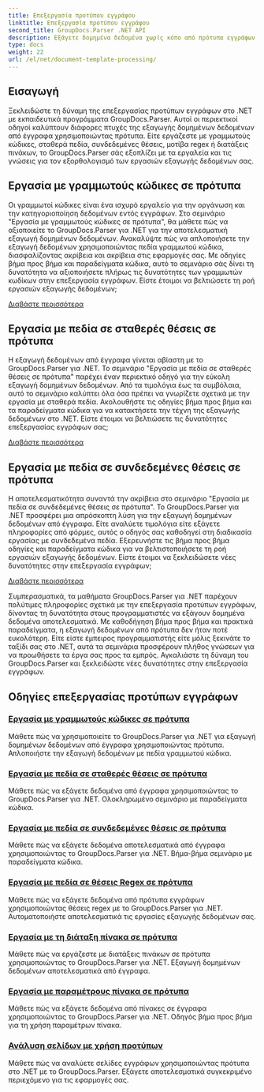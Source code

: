 ```yaml
---
title: Επεξεργασία προτύπου εγγράφου
linktitle: Επεξεργασία προτύπου εγγράφου
second_title: GroupDocs.Parser .NET API
description: Εξάγετε δομημένα δεδομένα χωρίς κόπο από πρότυπα εγγράφων με το GroupDocs.Parser για .NET. Μάθετε να εργάζεστε με γραμμωτούς κώδικες, πεδία, regex και διατάξεις πίνακα.
type: docs
weight: 22
url: /el/net/document-template-processing/
---
```


## Εισαγωγή

Ξεκλειδώστε τη δύναμη της επεξεργασίας προτύπων εγγράφων στο .NET με εκπαιδευτικά προγράμματα GroupDocs.Parser. Αυτοί οι περιεκτικοί οδηγοί καλύπτουν διάφορες πτυχές της εξαγωγής δομημένων δεδομένων από έγγραφα χρησιμοποιώντας πρότυπα. Είτε εργάζεστε με γραμμωτούς κώδικες, σταθερά πεδία, συνδεδεμένες θέσεις, μοτίβα regex ή διατάξεις πινάκων, το GroupDocs.Parser σάς εξοπλίζει με τα εργαλεία και τις γνώσεις για τον εξορθολογισμό των εργασιών εξαγωγής δεδομένων σας.

## Εργασία με γραμμωτούς κώδικες σε πρότυπα

Οι γραμμωτοί κώδικες είναι ένα ισχυρό εργαλείο για την οργάνωση και την κατηγοριοποίηση δεδομένων εντός εγγράφων. Στο σεμινάριο "Εργασία με γραμμωτούς κώδικες σε πρότυπα", θα μάθετε πώς να αξιοποιείτε το GroupDocs.Parser για .NET για την αποτελεσματική εξαγωγή δομημένων δεδομένων. Ανακαλύψτε πώς να απλοποιήσετε την εξαγωγή δεδομένων χρησιμοποιώντας πεδία γραμμωτού κώδικα, διασφαλίζοντας ακρίβεια και ακρίβεια στις εφαρμογές σας. Με οδηγίες βήμα προς βήμα και παραδείγματα κώδικα, αυτό το σεμινάριο σάς δίνει τη δυνατότητα να αξιοποιήσετε πλήρως τις δυνατότητες των γραμμωτών κωδίκων στην επεξεργασία εγγράφων. Είστε έτοιμοι να βελτιώσετε τη ροή εργασιών εξαγωγής δεδομένων;

[Διαβάστε περισσότερα](./working-with-barcodes-in-templates/)

## Εργασία με πεδία σε σταθερές θέσεις σε πρότυπα

Η εξαγωγή δεδομένων από έγγραφα γίνεται αβίαστη με το GroupDocs.Parser για .NET. Το σεμινάριο "Εργασία με πεδία σε σταθερές θέσεις σε πρότυπα" παρέχει έναν περιεκτικό οδηγό για την εύκολη εξαγωγή δομημένων δεδομένων. Από τα τιμολόγια έως τα συμβόλαια, αυτό το σεμινάριο καλύπτει όλα όσα πρέπει να γνωρίζετε σχετικά με την εργασία με σταθερά πεδία. Ακολουθήστε τις οδηγίες βήμα προς βήμα και τα παραδείγματα κώδικα για να κατακτήσετε την τέχνη της εξαγωγής δεδομένων στο .NET. Είστε έτοιμοι να βελτιώσετε τις δυνατότητες επεξεργασίας εγγράφων σας;

[Διαβάστε περισσότερα](./working-with-fields-at-fixed-positions-in-templates/)

## Εργασία με πεδία σε συνδεδεμένες θέσεις σε πρότυπα

Η αποτελεσματικότητα συναντά την ακρίβεια στο σεμινάριο "Εργασία με πεδία σε συνδεδεμένες θέσεις σε πρότυπα". Το GroupDocs.Parser για .NET προσφέρει μια απρόσκοπτη λύση για την εξαγωγή δομημένων δεδομένων από έγγραφα. Είτε αναλύετε τιμολόγια είτε εξάγετε πληροφορίες από φόρμες, αυτός ο οδηγός σας καθοδηγεί στη διαδικασία εργασίας με συνδεδεμένα πεδία. Εξερευνήστε τις βήμα προς βήμα οδηγίες και παραδείγματα κώδικα για να βελτιστοποιήσετε τη ροή εργασιών εξαγωγής δεδομένων. Είστε έτοιμοι να ξεκλειδώσετε νέες δυνατότητες στην επεξεργασία εγγράφων;

[Διαβάστε περισσότερα](./working-with-fields-at-linked-positions-in-templates/)

Συμπερασματικά, τα μαθήματα GroupDocs.Parser για .NET παρέχουν πολύτιμες πληροφορίες σχετικά με την επεξεργασία προτύπων εγγράφων, δίνοντας τη δυνατότητα στους προγραμματιστές να εξάγουν δομημένα δεδομένα αποτελεσματικά. Με καθοδήγηση βήμα προς βήμα και πρακτικά παραδείγματα, η εξαγωγή δεδομένων από πρότυπα δεν ήταν ποτέ ευκολότερη. Είτε είστε έμπειρος προγραμματιστής είτε μόλις ξεκινάτε το ταξίδι σας στο .NET, αυτά τα σεμινάρια προσφέρουν πλήθος γνώσεων για να προωθήσετε τα έργα σας προς τα εμπρός. Αγκαλιάστε τη δύναμη του GroupDocs.Parser και ξεκλειδώστε νέες δυνατότητες στην επεξεργασία εγγράφων.

## Οδηγίες επεξεργασίας προτύπων εγγράφων
### [Εργασία με γραμμωτούς κώδικες σε πρότυπα](./working-with-barcodes-in-templates/)
Μάθετε πώς να χρησιμοποιείτε το GroupDocs.Parser για .NET για εξαγωγή δομημένων δεδομένων από έγγραφα χρησιμοποιώντας πρότυπα. Απλοποιήστε την εξαγωγή δεδομένων με πεδία γραμμωτού κώδικα.
### [Εργασία με πεδία σε σταθερές θέσεις σε πρότυπα](./working-with-fields-at-fixed-positions-in-templates/)
Μάθετε πώς να εξάγετε δεδομένα από έγγραφα χρησιμοποιώντας το GroupDocs.Parser για .NET. Ολοκληρωμένο σεμινάριο με παραδείγματα κώδικα.
### [Εργασία με πεδία σε συνδεδεμένες θέσεις σε πρότυπα](./working-with-fields-at-linked-positions-in-templates/)
Μάθετε πώς να εξάγετε δεδομένα αποτελεσματικά από έγγραφα χρησιμοποιώντας το GroupDocs.Parser για .NET. Βήμα-βήμα σεμινάριο με παραδείγματα κώδικα.
### [Εργασία με πεδία σε θέσεις Regex σε πρότυπα](./working-with-fields-at-regex-positions-in-templates/)
Μάθετε πώς να εξάγετε δεδομένα από πρότυπα εγγράφων χρησιμοποιώντας θέσεις regex με το GroupDocs.Parser για .NET. Αυτοματοποιήστε αποτελεσματικά τις εργασίες εξαγωγής δεδομένων σας.
### [Εργασία με τη διάταξη πίνακα σε πρότυπα](./working-with-table-layout-in-templates/)
Μάθετε πώς να εργάζεστε με διατάξεις πινάκων σε πρότυπα χρησιμοποιώντας το GroupDocs.Parser για .NET. Εξαγωγή δομημένων δεδομένων αποτελεσματικά από έγγραφα.
### [Εργασία με παραμέτρους πίνακα σε πρότυπα](./working-with-table-parameters-in-templates/)
Μάθετε πώς να εξάγετε δεδομένα από πίνακες σε έγγραφα χρησιμοποιώντας το GroupDocs.Parser για .NET. Οδηγός βήμα προς βήμα για τη χρήση παραμέτρων πίνακα.
### [Ανάλυση σελίδων με χρήση προτύπων](./parse-pages-using-templates/)
Μάθετε πώς να αναλύετε σελίδες εγγράφων χρησιμοποιώντας πρότυπα στο .NET με το GroupDocs.Parser. Εξάγετε αποτελεσματικά συγκεκριμένο περιεχόμενο για τις εφαρμογές σας.